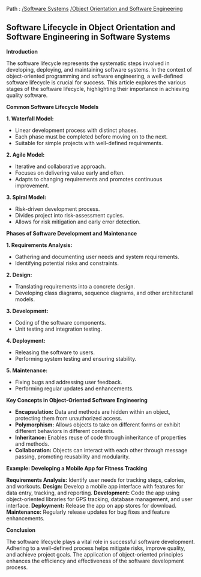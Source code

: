 Path : [/Software Systems](../../index.md) [/Object Orientation and Software Engineering](../index.md)
## Software Lifecycle in Object Orientation and Software Engineering in Software Systems

**Introduction**

The software lifecycle represents the systematic steps involved in developing, deploying, and maintaining software systems. In the context of object-oriented programming and software engineering, a well-defined software lifecycle is crucial for success. This article explores the various stages of the software lifecycle, highlighting their importance in achieving quality software.


**Common Software Lifecycle Models** 

**1. Waterfall Model:**
- Linear development process with distinct phases.
- Each phase must be completed before moving on to the next.
- Suitable for simple projects with well-defined requirements.


**2. Agile Model:**
- Iterative and collaborative approach.
- Focuses on delivering value early and often.
- Adapts to changing requirements and promotes continuous improvement.


**3. Spiral Model:**
- Risk-driven development process.
- Divides project into risk-assessment cycles.
- Allows for risk mitigation and early error detection.


**Phases of Software Development and Maintenance**

**1. Requirements Analysis:**

- Gathering and documenting user needs and system requirements.
- Identifying potential risks and constraints.


**2. Design:**

- Translating requirements into a concrete design.
- Developing class diagrams, sequence diagrams, and other architectural models.


**3. Development:**

- Coding of the software components.
- Unit testing and integration testing.


**4. Deployment:**

- Releasing the software to users.
- Performing system testing and ensuring stability.


**5. Maintenance:**

- Fixing bugs and addressing user feedback.
- Performing regular updates and enhancements.


**Key Concepts in Object-Oriented Software Engineering**

- **Encapsulation:** Data and methods are hidden within an object, protecting them from unauthorized access.
- **Polymorphism:** Allows objects to take on different forms or exhibit different behaviors in different contexts.
- **Inheritance:** Enables reuse of code through inheritance of properties and methods.
- **Collaboration:** Objects can interact with each other through message passing, promoting reusability and modularity.


**Example: Developing a Mobile App for Fitness Tracking**

**Requirements Analysis:** Identify user needs for tracking steps, calories, and workouts.
**Design:** Develop a mobile app interface with features for data entry, tracking, and reporting.
**Development:** Code the app using object-oriented libraries for GPS tracking, database management, and user interface.
**Deployment:** Release the app on app stores for download.
**Maintenance:** Regularly release updates for bug fixes and feature enhancements.


**Conclusion**

The software lifecycle plays a vital role in successful software development. Adhering to a well-defined process helps mitigate risks, improve quality, and achieve project goals. The application of object-oriented principles enhances the efficiency and effectiveness of the software development process.
